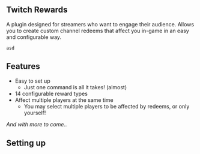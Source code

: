 

**Twitch Rewards**
---
A plugin designed for streamers who want to engage their audience. Allows you to create custom channel redeems that affect you in-game in an easy and configurable way.

```
asd
```

**Features**
---
+ Easy to set up
    - Just one command is all it takes! (almost)
+ 14 configurable reward types
+ Affect multiple players at the same time
    - You may select multiple players to be affected by redeems, or only yourself!

*And with more to come..*

**Setting up**
---
